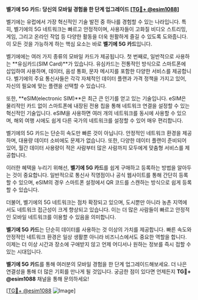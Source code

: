**벨기에 5G 카드: 당신의 모바일 경험을 한 단계 업그레이드 [[TG💪+ @esim1088](https://t.me/s/esim1088)]**

벨기에는 유럽에서 가장 혁신적인 기술 발전 중 하나를 경험할 수 있는 나라입니다. 특히, 벨기에의 5G 네트워크는 빠르고 안정적이며, 사용자들이 고화질 비디오 스트리밍, 게임, 그리고 온라인 작업 등 다양한 활동을 더욱 원활하게 즐길 수 있도록 도와줍니다. 이 모든 것을 가능하게 하는 핵심 요소는 바로 **벨기에 5G 카드**입니다.

벨기에에는 여러 가지 종류의 모바일 카드가 제공됩니다. 첫 번째로, 일반적으로 사용하는 **유심카드(SIM Card)**가 있습니다. 유심카드는 전통적인 방식으로 스마트폰에 삽입하여 사용하며, 데이터, 음성 통화, 문자 메시지를 포함한 다양한 서비스를 제공합니다. 벨기에의 주요 통신사들은 각각 자체적인 데이터 플랜과 가격 정책을 가지고 있어, 자신의 필요에 맞는 플랜을 선택할 수 있습니다.

또한, **eSIM(electronic SIM)**은 최근 큰 인기를 얻고 있는 기술입니다. eSIM은 물리적인 카드 없이 스마트폰에 내장된 전용 칩을 통해 네트워크 연결을 설정할 수 있는 혁신적인 기술입니다. eSIM을 사용하면 여러 개의 네트워크를 동시에 사용할 수 있으며, 해외 여행 시에도 쉽게 다른 국가의 네트워크를 설정할 수 있어 매우 편리합니다.

벨기에의 5G 카드는 단순히 속도만 빠른 것이 아닙니다. 안정적인 네트워크 환경을 제공하며, 대용량 데이터 소비에도 문제가 없습니다. 또한, 다양한 데이터 플랜이 준비되어 있어, 월간 데이터 사용량이 적은 사람부터 많은 사람까지 모두에게 맞춤형 서비스를 제공합니다.

이러한 혜택을 누리기 위해선, **벨기에 5G 카드**를 쉽게 구매하고 등록하는 방법을 알아두는 것이 중요합니다. 일반적으로 통신사 직영점이나 공식 웹사이트를 통해 간단히 등록할 수 있으며, eSIM의 경우 스마트폰 설정에서 QR 코드를 스캔하는 방식으로 쉽게 등록할 수 있습니다.

더불어, 벨기에의 5G 네트워크는 점차 확장되고 있으며, 도시뿐만 아니라 농촌 지역에서도 네트워크 접근성이 크게 향상되고 있습니다. 이는 더 많은 사람들이 빠르고 안정적인 모바일 네트워크를 이용할 수 있음을 의미합니다.

**벨기에 5G 카드**는 단순히 데이터를 사용하는 것 이상의 가치를 제공합니다. 빠른 속도와 안정적인 네트워크 환경은 일상 생활뿐 아니라 비즈니스에서도 중요한 역할을 합니다. 이제는 더 이상 시간과 장소에 구애받지 않고 언제 어디서나 원하는 정보를 즉시 접할 수 있는 시대입니다.

**벨기에 5G 카드**를 통해 여러분의 모바일 경험을 한 단계 업그레이드해보세요. 더 나은 연결성을 통해 더 많은 기회를 만나게 될 것입니다. 궁금한 점이 있다면 언제든지 **TG💪+ @esim1088** 채널을 통해 문의하세요! 

[[TG💪+ @esim1088](https://t.me/s/esim1088) ![Image](https://i.postimg.cc/Y0z9fWf4/image.png)]